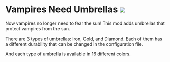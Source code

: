 # Vampires Need Umbrellas <img src="http://cf.way2muchnoise.eu/full_364129_downloads.svg">
Now vampires no longer need to fear the sun! This mod adds umbrellas that protect vampires from the sun.

There are 3 types of umbrellas: Iron, Gold, and Diamond. Each of them has a different durability that can be changed in the configuration file.

And each type of umbrella is available in 16 different colors.
